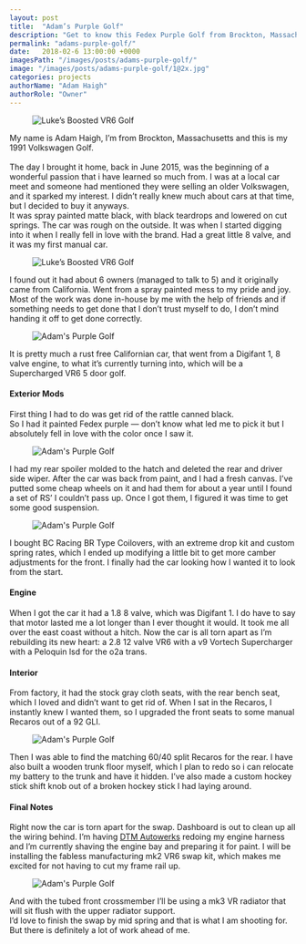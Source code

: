```yaml
---
layout: post
title:  "Adam’s Purple Golf"
description: "Get to know this Fedex Purple Golf from Brockton, Massachusetts."
permalink: "adams-purple-golf/"
date:   2018-02-6 13:00:00 +0000
imagesPath: "/images/posts/adams-purple-golf/"
image: "/images/posts/adams-purple-golf/1@2x.jpg"
categories: projects
authorName: "Adam Haigh"
authorRole: "Owner"
---
```


<figure>
  <img src="{{ page.imagesPath }}1.jpg" srcset="{{ page.imagesPath }}1.jpg 1x, {{ page.imagesPath }}1@2x.jpg 2x" alt="Luke’s Boosted VR6 Golf">
</figure>

My name is Adam Haigh, I’m from Brockton, Massachusetts and this is my 1991 Volkswagen Golf.
<br/><br/>
The day I brought it home, back in June 2015, was the beginning of a wonderful passion that i have learned so much from. I was at a local car meet and someone had mentioned they were selling an older Volkswagen, and it sparked my interest. I didn’t really knew much about cars at that time, but I decided to buy it anyways.
<br/>
It was spray painted matte black, with black teardrops and lowered on cut springs. The car was rough on the outside. It was when I started digging into it when I really fell in love with the brand. Had a great little 8 valve, and it was my first manual car.

<figure>
  <img src="{{page.imagesPath}}2.jpg" srcset="{{page.imagesPath}}2.jpg 1x, {{page.imagesPath}}2@2x.jpg 2x" alt="Luke’s Boosted VR6 Golf">
</figure>

I found out it had about 6 owners (managed to talk to 5) and it originally came from California. Went from a spray painted mess to my pride and joy. Most of the work was done in-house by me with the help of friends and if something needs to get done that I don’t trust myself to do, I don’t mind handing it off to get done correctly.

<figure>
  <img src="{{page.imagesPath}}3.jpg" srcset="{{page.imagesPath}}3.jpg 1x, {{page.imagesPath}}3@2x.jpg 2x" alt="Adam's Purple Golf">
</figure>

It is pretty much a rust free Californian car, that went from a Digifant 1, 8 valve engine, to what it’s currently turning into, which will be a Supercharged VR6 5 door golf.


#### Exterior Mods
First thing I had to do was get rid of the rattle canned black.
<br/>
So I had it painted Fedex purple — don’t know what led me to pick it but I absolutely fell in love with the color once I saw it.

<figure>
  <img src="{{page.imagesPath}}4.jpg" srcset="{{page.imagesPath}}4.jpg 1x, {{page.imagesPath}}4@2x.jpg 2x" alt="Adam's Purple Golf">
</figure>

I had my rear spoiler molded to the hatch and deleted the rear and driver side wiper. After the car was back from paint, and I had a fresh canvas. I’ve putted some cheap wheels on it and had them for about a year until I found a set of RS’ I couldn’t pass up. Once I got them, I figured it was time to get some good suspension.
<figure>
  <img src="{{page.imagesPath}}6.jpg" srcset="{{page.imagesPath}}6.jpg 1x, {{page.imagesPath}}6@2x.jpg 2x" alt="Adam's Purple Golf">
</figure>
I bought BC Racing BR Type Coilovers, with an extreme drop kit and custom spring rates, which I ended up modifying a little bit to get more camber adjustments for the front. I finally had the car looking how I wanted it to look from the start.


#### Engine
When I got the car it had a 1.8 8 valve, which was Digifant 1.
I do have to say that motor lasted me a lot longer than I ever thought it would. It took me all over the east coast without a hitch. Now the car is all torn apart as I’m rebuilding its new heart: a 2.8 12 valve VR6 with a v9 Vortech Supercharger with a Peloquin lsd for the o2a trans.


#### Interior
From factory, it had the stock gray cloth seats, with the rear bench seat, which I loved and didn’t want to get rid of. When I sat in the Recaros, I instantly knew I wanted them, so I upgraded the front seats to some manual Recaros out of a 92 GLI.

<figure>
  <img src="{{page.imagesPath}}5.jpg" srcset="{{page.imagesPath}}5.jpg 1x, {{page.imagesPath}}5@2x.jpg 2x" alt="Adam's Purple Golf">
</figure>

Then I was able to find the matching 60/40 split Recaros for the rear. I have also built a wooden trunk floor myself, which I plan to redo so i can relocate my battery to the trunk and have it hidden. I’ve also made a custom hockey stick shift knob out of a broken hockey stick I had laying around.

#### Final Notes
Right now the car is torn apart for the swap. Dashboard is out to clean up all the wiring behind. I’m having [DTM Autowerks](http://dtmautowerks.com) redoing my engine harness and I’m currently shaving the engine bay and preparing it for paint. I will be installing the fabless manufacturing mk2 VR6 swap kit, which makes me excited for not having to cut my frame rail up.

<figure>
  <img src="{{page.imagesPath}}7.jpg" srcset="{{page.imagesPath}}7.jpg 1x, {{page.imagesPath}}7@2x.jpg 2x" alt="Adam's Purple Golf">
</figure>

And with the tubed front crossmember I’ll be using a mk3 VR radiator that will sit flush with the upper radiator support.
<br/>
I’d love to finish the swap by mid spring and that is what I am shooting for. But there is definitely a lot of work ahead of me.
